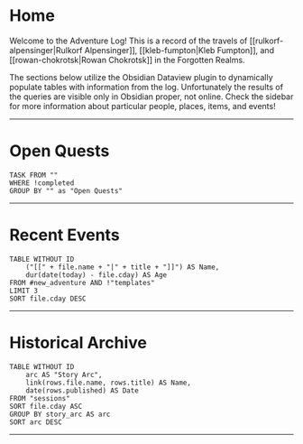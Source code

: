 # Home
Welcome to the Adventure Log! This is a record of the travels of [[rulkorf-alpensinger|Rulkorf Alpensinger]], [[kleb-fumpton|Kleb Fumpton]], and [[rowan-chokrotsk|Rowan Chokrotsk]] in the Forgotten Realms.

The sections below utilize the Obsidian Dataview plugin to dynamically populate tables with information from the log. Unfortunately the results of the queries are visible only in Obsidian proper, not online. Check the sidebar for more information about particular people, places, items, and events!

---
# Open Quests
```dataview
TASK FROM ""
WHERE !completed
GROUP BY "" as "Open Quests"
```
---
# Recent Events
```dataview
TABLE WITHOUT ID	
	("[[" + file.name + "|" + title + "]]") AS Name,
	dur(date(today) - file.cday) AS Age
FROM #new_adventure AND !"templates"
LIMIT 3
SORT file.cday DESC
```

---
# Historical Archive
```dataview
TABLE WITHOUT ID
	arc AS "Story Arc",
	link(rows.file.name, rows.title) AS Name,
	date(rows.published) AS Date
FROM "sessions"
SORT file.cday ASC
GROUP BY story_arc AS arc
SORT arc DESC
```
---